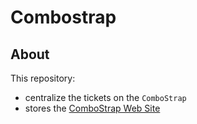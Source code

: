 # Combostrap

## About

This repository:

   * centralize the tickets on the `ComboStrap`
   * stores the [ComboStrap Web Site](https://combostrap.com)



